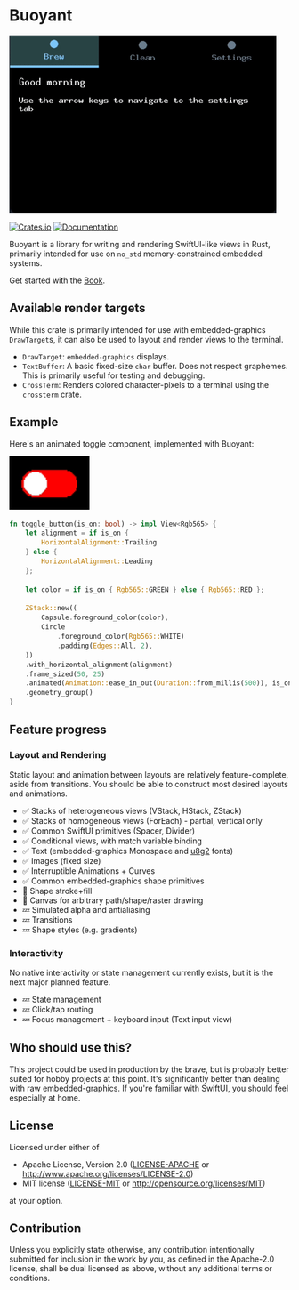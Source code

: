 # Buoyant

![Partially working espresso machine UI](docs/images/coffeee-example.gif)

[![Crates.io](https://img.shields.io/crates/v/buoyant.svg)](https://crates.io/crates/buoyant)
[![Documentation](https://docs.rs/buoyant/badge.svg)](https://docs.rs/buoyant/)

Buoyant is a library for writing and rendering SwiftUI-like views in Rust,
primarily intended for use on `no_std` memory-constrained embedded systems.

Get started with the [Book](https://riley-williams.github.io/buoyant/).

## Available render targets

While this crate is primarily intended for use with embedded-graphics `DrawTarget`s, it
can also be used to layout and render views to the terminal.

- `DrawTarget`: `embedded-graphics` displays.
- `TextBuffer`: A basic fixed-size `char` buffer. Does not respect graphemes.
  This is primarily useful for testing and debugging.
- `CrossTerm`: Renders colored character-pixels to a terminal using
  the `crossterm` crate.

## Example

Here's an animated toggle component, implemented with Buoyant:

![Toggle](./docs/images/toggle.gif)

```rust
fn toggle_button(is_on: bool) -> impl View<Rgb565> {
    let alignment = if is_on {
        HorizontalAlignment::Trailing
    } else {
        HorizontalAlignment::Leading
    };

    let color = if is_on { Rgb565::GREEN } else { Rgb565::RED };

    ZStack::new((
        Capsule.foreground_color(color),
        Circle
            .foreground_color(Rgb565::WHITE)
            .padding(Edges::All, 2),
    ))
    .with_horizontal_alignment(alignment)
    .frame_sized(50, 25)
    .animated(Animation::ease_in_out(Duration::from_millis(500)), is_on)
    .geometry_group()
}
```

## Feature progress

### Layout and Rendering

Static layout and animation between layouts are relatively feature-complete, aside from
transitions. You should be able to construct most desired layouts and animations.

- ✅ Stacks of heterogeneous views (VStack, HStack, ZStack)
- ✅ Stacks of homogeneous views (ForEach) - partial, vertical only
- ✅ Common SwiftUI primitives (Spacer, Divider)
- ✅ Conditional views, with match variable binding
- ✅ Text (embedded-graphics Monospace and [u8g2](https://crates.io/crates/u8g2-fonts) fonts)
- ✅ Images (fixed size)
- ✅ Interruptible Animations + Curves
- ✅ Common embedded-graphics shape primitives
- 🚧 Shape stroke+fill
- 🚧 Canvas for arbitrary path/shape/raster drawing
- 💤 Simulated alpha and antialiasing
- 💤 Transitions
- 💤 Shape styles (e.g. gradients)

### Interactivity

No native interactivity or state management currently exists, but it is the next major
planned feature.

- 💤 State management
- 💤 Click/tap routing
- 💤 Focus management + keyboard input (Text input view)

## Who should use this?

This project could be used in production by the brave, but is probably better suited
for hobby projects at this point. It's significantly better than dealing with raw
embedded-graphics. If you're familiar with SwiftUI, you should feel especially at home.

## License

Licensed under either of

- Apache License, Version 2.0
  ([LICENSE-APACHE](LICENSE-APACHE) or <http://www.apache.org/licenses/LICENSE-2.0>)
- MIT license
  ([LICENSE-MIT](LICENSE-MIT) or <http://opensource.org/licenses/MIT>)

at your option.

## Contribution

Unless you explicitly state otherwise, any contribution intentionally submitted
for inclusion in the work by you, as defined in the Apache-2.0 license, shall be
dual licensed as above, without any additional terms or conditions.
